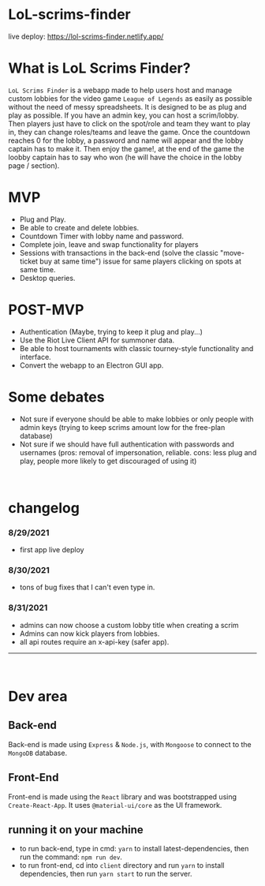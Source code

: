 # LoL-scrims-finder

live deploy: https://lol-scrims-finder.netlify.app/

# What is LoL Scrims Finder?

`LoL Scrims Finder` is a webapp made to help users host and manage custom lobbies for the video game `League of Legends` as easily as possible without the need of
messy spreadsheets. It is designed to be as plug and play as possible.
If you have an admin key, you can host a scrim/lobby. Then players just have to click on the spot/role and team they want to play in, they can change roles/teams and leave the game. Once the countdown reaches 0 for the lobby, a password and name will appear and the lobby captain has to make it. Then enjoy the game!, at the end of the game the loobby captain has to say who won (he will have the choice in the lobby page / section).

# MVP

- Plug and Play.
- Be able to create and delete lobbies.
- Countdown Timer with lobby name and password.
- Complete join, leave and swap functionality for players
- Sessions with transactions in the back-end (solve the classic "move-ticket buy at same time") issue for same players clicking on spots at same time.
- Desktop queries.

# POST-MVP

- Authentication (Maybe, trying to keep it plug and play...)
- Use the Riot Live Client API for summoner data.
- Be able to host tournaments with classic tourney-style functionality and interface.
- Convert the webapp to an Electron GUI app.

# Some debates

- Not sure if everyone should be able to make lobbies or only people with admin keys (trying to keep scrims amount low for the free-plan database)
- Not sure if we should have full authentication with passwords and usernames (pros: removal of impersonation, reliable. cons: less plug and play, people more likely to get discouraged of using it)

<br />

# changelog

### 8/29/2021

- first app live deploy

### 8/30/2021

- tons of bug fixes that I can't even type in.

### 8/31/2021

- admins can now choose a custom lobby title when creating a scrim
- Admins can now kick players from lobbies.
- all api routes require an x-api-key (safer app).

---

<br />

# Dev area

## Back-end

Back-end is made using `Express` & `Node.js`, with `Mongoose` to connect to the `MongoDB` database.

## Front-End

Front-end is made using the `React` library and was bootstrapped using `Create-React-App`. It uses `@material-ui/core` as the UI framework.

## running it on your machine

- to run back-end, type in cmd: `yarn` to install latest-dependencies, then run the command: `npm run dev`.
- to run front-end, cd into `client` directory and run `yarn` to install dependencies, then run `yarn start` to run the server.
